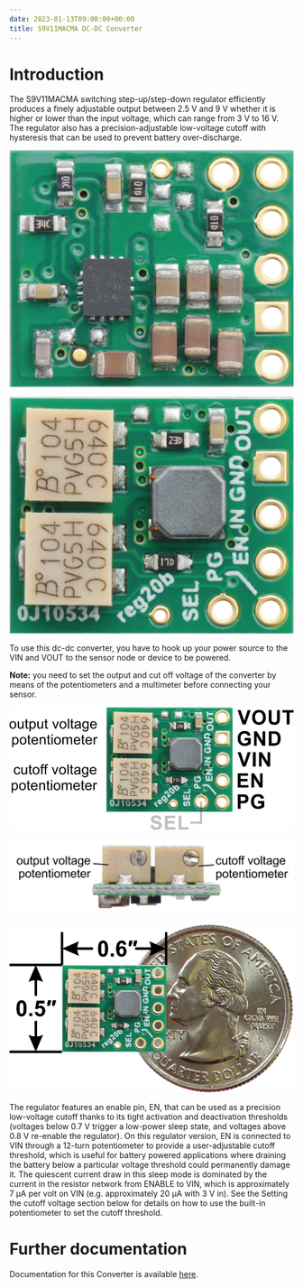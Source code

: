 ```yaml
---
date: 2023-01-13T09:00:00+00:00
title: S9V11MACMA DC-DC Converter
---
```


# Introduction

The S9V11MACMA switching step-up/step-down regulator efficiently produces a finely adjustable output between 2.5 V and 9 V whether it is higher or lower than the input voltage, which can range from 3 V to 16 V. The regulator also has a precision-adjustable low-voltage cutoff with hysteresis that can be used to prevent battery over-discharge.

![picxxyyzz](img/pic1.jpg)

![picxxyyzz](img/pic2.jpg)

To use this dc-dc converter, you have to hook up your power source to the VIN and VOUT to the sensor node or device to be powered.

**Note:** you need to set the output and cut off voltage of the converter by means of the potentiometers and a multimeter before connecting your sensor.

![picxxyyzz](img/pic3.jpg)

![picxxyyzz](img/pic4.jpg)

![picxxyyzz](img/pic5.jpg)

The regulator features an enable pin, EN, that can be used as a precision low-voltage cutoff thanks to its tight activation and deactivation thresholds (voltages below 0.7 V trigger a low-power sleep state, and voltages above 0.8 V re-enable the regulator). On this regulator version, EN is connected to VIN through a 12-turn potentiometer to provide a user-adjustable cutoff threshold, which is useful for battery powered applications where draining the battery below a particular voltage threshold could permanently damage it. The quiescent current draw in this sleep mode is dominated by the current in the resistor network from ENABLE to VIN, which is approximately 7 µA per volt on VIN (e.g. approximately 20 µA with 3 V in). See the Setting the cutoff voltage section below for details on how to use the built-in potentiometer to set the cutoff threshold.

# Further documentation
Documentation for this Converter is available [here](https://www.pololu.com/product/2868/specs).